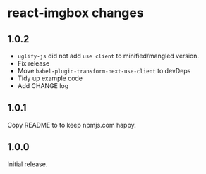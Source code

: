 # react-imgbox changes

## 1.0.2

* `uglify-js` did not add `use client` to minified/mangled version.
* Fix release
* Move `babel-plugin-transform-next-use-client` to devDeps
* Tidy up example code
* Add CHANGE log

## 1.0.1

Copy README to to keep npmjs.com happy.

## 1.0.0

Initial release.
